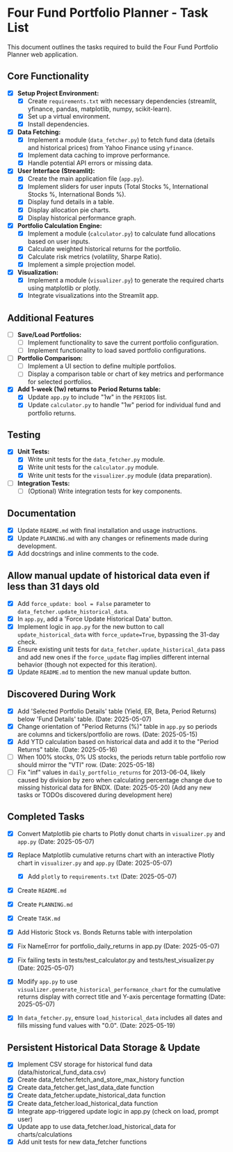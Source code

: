 # Four Fund Portfolio Planner - Task List

This document outlines the tasks required to build the Four Fund Portfolio Planner web application.

## Core Functionality

- [x] **Setup Project Environment:**
    - [x] Create `requirements.txt` with necessary dependencies (streamlit, yfinance, pandas, matplotlib, numpy, scikit-learn).
    - [x] Set up a virtual environment.
    - [x] Install dependencies.
- [x] **Data Fetching:**
    - [x] Implement a module (`data_fetcher.py`) to fetch fund data (details and historical prices) from Yahoo Finance using `yfinance`.
    - [x] Implement data caching to improve performance.
    - [x] Handle potential API errors or missing data.
- [x] **User Interface (Streamlit):**
    - [x] Create the main application file (`app.py`).
    - [x] Implement sliders for user inputs (Total Stocks %, International Stocks %, International Bonds %).
    - [x] Display fund details in a table.
    - [x] Display allocation pie charts.
    - [x] Display historical performance graph.
- [x] **Portfolio Calculation Engine:**
    - [x] Implement a module (`calculator.py`) to calculate fund allocations based on user inputs.
    - [x] Calculate weighted historical returns for the portfolio.
    - [x] Calculate risk metrics (volatility, Sharpe Ratio).
    - [x] Implement a simple projection model.
- [x] **Visualization:**
    - [x] Implement a module (`visualizer.py`) to generate the required charts using matplotlib or plotly.
    - [x] Integrate visualizations into the Streamlit app.

## Additional Features

- [ ] **Save/Load Portfolios:**
    - [ ] Implement functionality to save the current portfolio configuration.
    - [ ] Implement functionality to load saved portfolio configurations.
- [ ] **Portfolio Comparison:**
    - [ ] Implement a UI section to define multiple portfolios.
    - [ ] Display a comparison table or chart of key metrics and performance for selected portfolios.
- [x] **Add 1-week (1w) returns to Period Returns table:**
    - [x] Update `app.py` to include "1w" in the `PERIODS` list.
    - [x] Update `calculator.py` to handle "1w" period for individual fund and portfolio returns.

## Testing

- [x] **Unit Tests:**
    - [x] Write unit tests for the `data_fetcher.py` module.
    - [x] Write unit tests for the `calculator.py` module.
    - [x] Write unit tests for the `visualizer.py` module (data preparation).
- [ ] **Integration Tests:**
    - [ ] (Optional) Write integration tests for key components.

## Documentation

- [x] Update `README.md` with final installation and usage instructions.
- [x] Update `PLANNING.md` with any changes or refinements made during development.
- [x] Add docstrings and inline comments to the code.

## Allow manual update of historical data even if less than 31 days old

- [x] Add `force_update: bool = False` parameter to `data_fetcher.update_historical_data`.
- [x] In `app.py`, add a 'Force Update Historical Data' button.
- [x] Implement logic in `app.py` for the new button to call `update_historical_data` with `force_update=True`, bypassing the 31-day check.
- [x] Ensure existing unit tests for `data_fetcher.update_historical_data` pass and add new ones if the `force_update` flag implies different internal behavior (though not expected for this iteration).
- [x] Update `README.md` to mention the new manual update button.

## Discovered During Work

- [x] Add 'Selected Portfolio Details' table (Yield, ER, Beta, Period Returns) below 'Fund Details' table. (Date: 2025-05-07)
- [x] Change orientation of "Period Returns (%)" table in `app.py` so periods are columns and tickers/portfolio are rows. (Date: 2025-05-15)
- [x] Add YTD calculation based on historical data and add it to the "Period Returns" table. (Date: 2025-05-16)
- [ ] When 100% stocks, 0% US stocks, the periods return table portfolio row should mirror the "VTI" row. (Date: 2025-05-18)
- [ ] Fix "inf" values in `daily_portfolio_returns` for 2013-06-04, likely caused by division by zero when calculating percentage change due to missing historical data for BNDX. (Date: 2025-05-20)
(Add any new tasks or TODOs discovered during development here)

## Completed Tasks

- [x] Convert Matplotlib pie charts to Plotly donut charts in `visualizer.py` and `app.py` (Date: 2025-05-07)

- [x] Replace Matplotlib cumulative returns chart with an interactive Plotly chart in `visualizer.py` and `app.py` (Date: 2025-05-07)
    - [x] Add `plotly` to `requirements.txt` (Date: 2025-05-07)

- [x] Create `README.md`
- [x] Create `PLANNING.md`
- [x] Create `TASK.md`
- [x] Add Historic Stock vs. Bonds Returns table with interpolation
- [x] Fix NameError for portfolio_daily_returns in app.py (Date: 2025-05-07)
- [x] Fix failing tests in tests/test_calculator.py and tests/test_visualizer.py (Date: 2025-05-07)
- [x] Modify `app.py` to use `visualizer.generate_historical_performance_chart` for the cumulative returns display with correct title and Y-axis percentage formatting (Date: 2025-05-07)
- [x] In `data_fetcher.py`, ensure `load_historical_data` includes all dates and fills missing fund values with "0.0". (Date: 2025-05-19)

## Persistent Historical Data Storage & Update

- [x] Implement CSV storage for historical fund data (data/historical_fund_data.csv)
- [x] Create data_fetcher.fetch_and_store_max_history function
- [x] Create data_fetcher.get_last_data_date function
- [x] Create data_fetcher.update_historical_data function
- [x] Create data_fetcher.load_historical_data function
- [x] Integrate app-triggered update logic in app.py (check on load, prompt user)
- [x] Update app to use data_fetcher.load_historical_data for charts/calculations
- [x] Add unit tests for new data_fetcher functions
